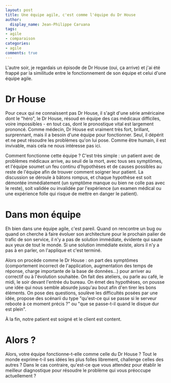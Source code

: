 ```yaml
---
layout: post
title: Une équipe agile, c'est comme l'équipe du Dr House
author:
  display_name: Jean-Philippe Caruana
tags:
- agile
- comparaison
categories:
- agile
comments: true
---
```


L'autre soir, je regardais un épisode de Dr House (oui, ça arrive) et j'ai été frappé par la similitude entre le fonctionnement de son équipe et celui d'une équipe agile.

# Dr House

Pour ceux qui ne connaissent pas Dr House, il s'agit d'une série américaine dont le "héro", le Dr House, résoud en équipe des cas médicaux difficiles, voire impossibles - en tout cas, dont le pronostique vital est largement prononcé. Comme médecin, Dr House est vraiment très fort, brillant, surprennant, mais il a besoin d'une équipe pour fonctionner. Seul, il dépérit et ne peut résoudre les problèmes qu'on lui pose. Comme être humain, il est invivable, mais cela ne nous intéresse pas ici.

Comment fonctionne cette équipe ? C'est très simple : un patient avec de problèmes médicaux arrive, au seuil de la mort, avec tous ses symptômes, et l'équipe soumet un feu continu d'hypothèses et de causes possibles au reste de l'équipe afin de trouver comment soigner leur patient. La discussion se déroule à bâtons rompus, et chaque hypothèse est soit démontée immédiatement (un symptôme manque ou bien ne colle pas avec le reste), soit validée ou invalidée par l'expérience  (un examen médical ou une expérience folle qui risque de mettre en danger le patient).

# Dans mon équipe

Eh bien dans une équipe agile, c'est pareil. Quand on rencontre un bug ou quand on cherche à faire évoluer son architecture pour le prochain palier de trafic de son service, il n'y a pas de solution immédiate, évidente qui saute aux yeux de tout le monde. Si une solution immédiate existe, alors il n'y a pas à en parler, on l'applique et c'est terminé.

Alors on procède comme le Dr House : on part des symptômes (comportement incorrect de l'application, augmentation des temps de réponse, charge importante de la base de données...) pour arriver au correctif ou à l'évolution souhaitée. On fait des ateliers, ou parle au café, le midi, le soir devant l'entrée du bureau. On émet des hypothèses, on pousse une idée qui nous semble absurde jusqu'au bout afin d'en tirer les bons éléments. On pose des questions, soulève les difficultés posées par une idée, propose des scénarii du type "qu'est-ce qui se passe si le serveur reboote à ce moment précis ?" ou "que se passe-t-il quand le disque dur est plein".

À la fin, notre patient est soigné et le client est content.

# Alors ?
Alors, votre équipe fonctionne-t-elle comme celle du Dr House ? Tout le monde exprime-t-il ses idées les plus folles librement, challenge celles des autres ? Dans le cas contraire, qu'est-ce que vous attendez pour établir le meilleur diagnostique pour résoudre le problème qui vous préoccupe actuellement ?
